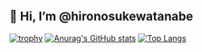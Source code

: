 ## 👋 Hi, I’m @hironosukewatanabe
[![trophy](https://github-profile-trophy.vercel.app/?username=hironosukewatanabe&theme=onedark)](https://github.com/hironosukewatanabe/github-profile-trophy)
[![Anurag's GitHub stats](https://github-readme-stats.vercel.app/api?username=hironosukewatanabe)](https://github.com/anuraghazra/github-readme-stats)
[![Top Langs](https://github-readme-stats.vercel.app/api/top-langs/?username=hironosukewatanabe&layout=compact)](https://github.com/hironosukewatanabe/github-readme-stats)

<!---
hironosukewatanabe/hironosukewatanabe is a ✨ special ✨ repository because its `README.md` (this file) appears on your GitHub profile.
You can click the Preview link to take a look at your changes.
--->
